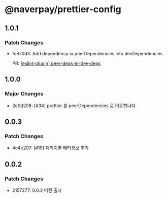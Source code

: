 # @naverpay/prettier-config

## 1.0.1

### Patch Changes

- fc870d3: Add dependency in peerDependencies into devDependencies

  PR: [[eslint-plugin] peer-deps-in-dev-deps](https://github.com/NaverPayDev/code-style/pull/102)

## 1.0.0

### Major Changes

- 2e0d208: [#34] prettier 를 peerDependencies 로 이동합니다

## 0.0.3

### Patch Changes

- 4c4e207: [#19] 패키지별 메타정보 추가

## 0.0.2

### Patch Changes

- 2157277: 0.0.2 버전 출시
